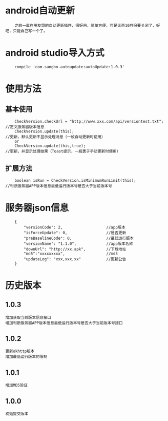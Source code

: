 # android自动更新

        之前一直在用友盟的自动更新插件，很好用，简单方便，可是无奈10月份要关闭了，好吧，只能自己写一个了。

# android studio导入方式

        compile 'com.sangbo.autoupdate:autoUpdate:1.0.3'
        
# 使用方法
## 基本使用

        CheckVersion.checkUrl = "http://www.xxx.com/api/versiontest.txt";     //定义服务器版本信息
        CheckVersion.update(this);                                            //更新，默认更新不显示处理消息（一般自动更新时使用）
        or
        CheckVersion.update(this,true);                                       //更新，并显示处理结果（Toast提示，一般勇于手动更新时使用）

## 扩展方法

        boolean isRun = CheckVersion.isMinimumRunLimit(this);                 //判断服务器APP版本信息最低运行版本号是否大于当前版本号

# 服务器json信息

        {
            "versionCode": 2,                   //app版本
            "isForceUpdate": 0,                 //是否更新
            "preBaselineCode": 0,               //最低运行版本
            "versionName": "1.1.0",             //app版本名称
            "downUrl": "http://xx.apk",         //下载地址
            "md5":"xxxxxxxxx",                  //md5
            "updateLog": "xxx,xxx,xx"           //更新公告
        }
        
        
# 历史版本

## 1.0.3

    增加获取当前版本信息接口
    增加判断服务器APP版本信息最低运行版本号是否大于当前版本号接口

## 1.0.2

    更新okhttp版本
    增加最低运行版本的限制

## 1.0.1

    增加MD5验证

##  1.0.0

    初始提交版本
    